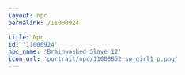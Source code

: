 ```yaml
---
layout: npc
permalink: /11000924

title: Npc
id: '11000924'
npc_name: 'Brainwashed Slave 12'
icon_url: 'portrait/npc/11000852_sw_girl1_p.png'
---
```

